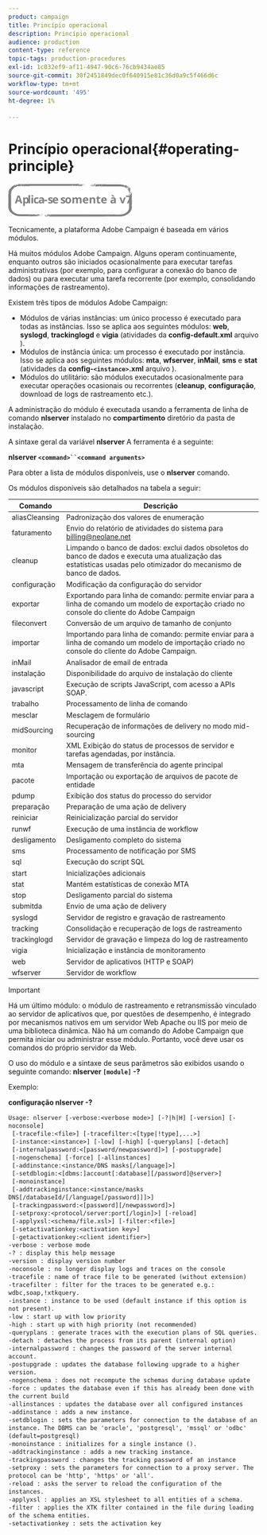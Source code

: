 ```yaml
---
product: campaign
title: Princípio operacional
description: Princípio operacional
audience: production
content-type: reference
topic-tags: production-procedures
exl-id: 1c032ef9-af11-4947-90c6-76cb9434ae85
source-git-commit: 30f2451849dec0f640915e81c36d0a9c5f466d6c
workflow-type: tm+mt
source-wordcount: '495'
ht-degree: 1%

---
```


# Princípio operacional{#operating-principle}

![](../../assets/v7-only.svg)

Tecnicamente, a plataforma Adobe Campaign é baseada em vários módulos.

Há muitos módulos Adobe Campaign. Alguns operam continuamente, enquanto outros são iniciados ocasionalmente para executar tarefas administrativas (por exemplo, para configurar a conexão do banco de dados) ou para executar uma tarefa recorrente (por exemplo, consolidando informações de rastreamento).

Existem três tipos de módulos Adobe Campaign:

* Módulos de várias instâncias: um único processo é executado para todas as instâncias. Isso se aplica aos seguintes módulos: **web**, **syslogd**, **trackinglogd** e **vigia** (atividades da **config-default.xml** arquivo ).
* Módulos de instância única: um processo é executado por instância. Isso se aplica aos seguintes módulos: **mta**, **wfserver**, **inMail**, **sms** e **stat** (atividades da **config-`<instance>`.xml** arquivo ).
* Módulos do utilitário: são módulos executados ocasionalmente para executar operações ocasionais ou recorrentes (**cleanup**, **configuração**, download de logs de rastreamento etc.).

A administração do módulo é executada usando a ferramenta de linha de comando **nlserver** instalado no **compartimento** diretório da pasta de instalação.

A sintaxe geral da variável **nlserver** A ferramenta é a seguinte:

**nlserver `<command>``<command arguments>`**

Para obter a lista de módulos disponíveis, use o **nlserver** comando.

Os módulos disponíveis são detalhados na tabela a seguir:

| Comando | Descrição |
|---|---|
| aliasCleansing | Padronização dos valores de enumeração |
| faturamento | Envio do relatório de atividades do sistema para billing@neolane.net |
| cleanup | Limpando o banco de dados: exclui dados obsoletos do banco de dados e executa uma atualização das estatísticas usadas pelo otimizador do mecanismo de banco de dados. |
| configuração | Modificação da configuração do servidor |
| exportar | Exportando para linha de comando: permite enviar para a linha de comando um modelo de exportação criado no console do cliente do Adobe Campaign |
| fileconvert | Conversão de um arquivo de tamanho de conjunto |
| importar | Importando para linha de comando: permite enviar para a linha de comando um modelo de importação criado no console do cliente do Adobe Campaign. |
| inMail | Analisador de email de entrada |
| instalação | Disponibilidade do arquivo de instalação do cliente |
| javascript | Execução de scripts JavaScript, com acesso a APIs SOAP. |
| trabalho | Processamento de linha de comando |
| mesclar | Mesclagem de formulário |
| midSourcing | Recuperação de informações de delivery no modo mid-sourcing |
| monitor | XML Exibição do status de processos de servidor e tarefas agendadas, por instância. |
| mta | Mensagem de transferência do agente principal |
| pacote | Importação ou exportação de arquivos de pacote de entidade |
| pdump | Exibição dos status do processo do servidor |
| preparação | Preparação de uma ação de delivery |
| reiniciar | Reinicialização parcial do servidor |
| runwf | Execução de uma instância de workflow |
| desligamento | Desligamento completo do sistema |
| sms | Processamento de notificação por SMS |
| sql | Execução do script SQL |
| start | Inicializações adicionais |
| stat | Mantém estatísticas de conexão MTA |
| stop | Desligamento parcial do sistema |
| submitda | Envio de uma ação de delivery |
| syslogd | Servidor de registro e gravação de rastreamento |
| tracking | Consolidação e recuperação de logs de rastreamento |
| trackinglogd | Servidor de gravação e limpeza do log de rastreamento |
| vigia | Inicialização e instância de monitoramento |
| web | Servidor de aplicativos (HTTP e SOAP) |
| wfserver | Servidor de workflow |

>[!IMPORTANT]
>
>Há um último módulo: o módulo de rastreamento e retransmissão vinculado ao servidor de aplicativos que, por questões de desempenho, é integrado por mecanismos nativos em um servidor Web Apache ou IIS por meio de uma biblioteca dinâmica. Não há um comando do Adobe Campaign que permita iniciar ou administrar esse módulo. Portanto, você deve usar os comandos do próprio servidor da Web.

O uso do módulo e a sintaxe de seus parâmetros são exibidos usando o seguinte comando: **nlserver `[module]` -?**

Exemplo:

**configuração nlserver -?**

```
Usage: nlserver [-verbose:<verbose mode>] [-?|h|H] [-version] [-noconsole]
 [-tracefile:<file>] [-tracefilter:<[type|!type],...>]
 [-instance:<instance>] [-low] [-high] [-queryplans] [-detach]
 [-internalpassword:<[password/newpassword]>] [-postupgrade]
 [-nogenschema] [-force] [-allinstances]
 [-addinstance:<instance/DNS masks[/language]>]
 [-setdblogin:<[dbms:]account[:database][/password]@server>]
 [-monoinstance]
 [-addtrackinginstance:<instance/masks DNS[/databaseId/[/language[/password]]]>]
 [-trackingpassword:<[password][/newpassword]>]
 [-setproxy:<protocol/server:port[/login]>] [-reload]
 [-applyxsl:<schema/file.xsl>] [-filter:<file>]
 [-setactivationkey:<activation key>]
 [-getactivationkey:<client identifier>]
-verbose : verbose mode
-? : display this help message
-version : display version number
-noconsole : no longer display logs and traces on the console
-tracefile : name of trace file to be generated (without extension)
-tracefilter : filter for the traces to be generated e.g.: wdbc,soap,!xtkquery.
-instance : instance to be used (default instance if this option is not present).
-low : start up with low priority
-high : start up with high priority (not recommended)
-queryplans : generate traces with the execution plans of SQL queries.
-detach : detaches the process from its parent (internal option)
-internalpassword : changes the password of the server internal account.
-postupgrade : updates the database following upgrade to a higher version. 
-nogenschema : does not recompute the schemas during database update
-force : updates the database even if this has already been done with the current build 
-allinstances : updates the database over all configured instances
-addinstance : adds a new instance.
-setdblogin : sets the parameters for connection to the database of an instance. The DBMS can be 'oracle', 'postgresql', 'mssql' or 'odbc' (default=postgresql)
-monoinstance : initializes for a single instance ().
-addtrackinginstance : adds a new tracking instance.
-trackingpassword : changes the tracking password of an instance
-setproxy : sets the parameters for connection to a proxy server. The protocol can be 'http', 'https' or 'all'.
-reload : asks the server to reload the configuration of the instances. 
-applyxsl : applies an XSL stylesheet to all entities of a schema. 
-filter : applies the XTK filter contained in the file during loading of the schema entities.
-setactivationkey : sets the activation key
```
